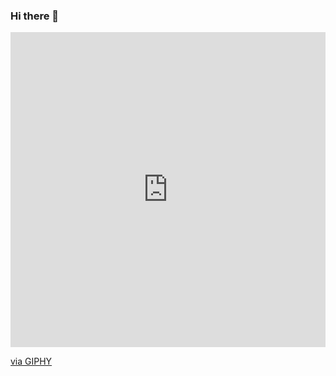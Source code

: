 ### Hi there 👋
<div style="width:100%;height:0;padding-bottom:100%;position:relative;"><iframe src="https://giphy.com/embed/l5JbspfwZ0yjHjlJ0K" width="100%" height="100%" style="position:absolute" frameBorder="0" class="giphy-embed" allowFullScreen></iframe></div><p><a href="https://giphy.com/gifs/earth-planet-americas-l5JbspfwZ0yjHjlJ0K">via GIPHY</a></p>
<!--
**anh-8922/anh-8922** is a ✨ _special_ ✨ repository because its `README.md` (this file) appears on your GitHub profile.

Here are some ideas to get you started:

- 🔭 I’m currently working on ...
- 🌱 I’m currently learning ...
- 👯 I’m looking to collaborate on ...
- 🤔 I’m looking for help with ...
- 💬 Ask me about ...
- 📫 How to reach me: ...
- 😄 Pronouns: ...
- ⚡ Fun fact: ...
-->

